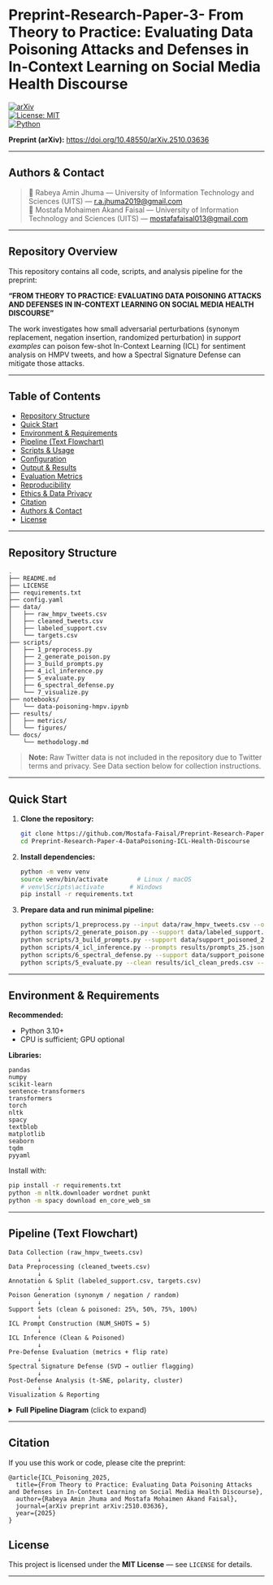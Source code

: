 # Preprint-Research-Paper-3-   From Theory to Practice: Evaluating Data Poisoning Attacks and Defenses in In-Context Learning on Social Media Health Discourse


[![arXiv](https://img.shields.io/badge/arXiv-2510.03636-b31b1b.svg)](https://doi.org/10.48550/arXiv.2510.03636)  
[![License: MIT](https://img.shields.io/badge/License-MIT-blue.svg)](LICENSE)  
[![Python](https://img.shields.io/badge/Python-3.10%2B-green.svg)]()

**Preprint (arXiv):** https://doi.org/10.48550/arXiv.2510.03636

---

## Authors & Contact

> 🔹  Rabeya Amin Jhuma — University of Information Technology and Sciences (UITS) — r.a.jhuma2019@gmail.com  
> 🔹  Mostafa Mohaimen Akand Faisal — University of Information Technology and Sciences (UITS) — mostafafaisal013@gmail.com




---

## Repository Overview

This repository contains all code, scripts, and analysis pipeline for the preprint:

**“FROM THEORY TO PRACTICE: EVALUATING DATA POISONING ATTACKS AND DEFENSES IN IN-CONTEXT LEARNING ON SOCIAL MEDIA HEALTH DISCOURSE”**

The work investigates how small adversarial perturbations (synonym replacement, negation insertion, randomized perturbation) in *support examples* can poison few-shot In-Context Learning (ICL) for sentiment analysis on HMPV tweets, and how a Spectral Signature Defense can mitigate those attacks.

---

## Table of Contents

- [Repository Structure](#repository-structure)  
- [Quick Start](#quick-start)  
- [Environment & Requirements](#environment--requirements)  
- [Pipeline (Text Flowchart)](#pipeline-text-flowchart)  
- [Scripts & Usage](#scripts--usage)  
- [Configuration](#configuration)  
- [Output & Results](#output--results)  
- [Evaluation Metrics](#evaluation-metrics)  
- [Reproducibility](#reproducibility)  
- [Ethics & Data Privacy](#ethics--data-privacy)  
- [Citation](#citation)  
- [Authors & Contact](#authors--contact)  
- [License](#license)

---

## Repository Structure

```
.
├── README.md
├── LICENSE
├── requirements.txt
├── config.yaml
├── data/
│   ├── raw_hmpv_tweets.csv
│   ├── cleaned_tweets.csv
│   ├── labeled_support.csv
│   └── targets.csv
├── scripts/
│   ├── 1_preprocess.py
│   ├── 2_generate_poison.py
│   ├── 3_build_prompts.py
│   ├── 4_icl_inference.py
│   ├── 5_evaluate.py
│   ├── 6_spectral_defense.py
│   └── 7_visualize.py
├── notebooks/
│   └── data-poisoning-hmpv.ipynb
├── results/
│   ├── metrics/
│   └── figures/
└── docs/
    └── methodology.md
```

> **Note:** Raw Twitter data is not included in the repository due to Twitter terms and privacy. See Data section below for collection instructions.

---

## Quick Start

1. **Clone the repository:**
    ```bash
    git clone https://github.com/Mostafa-Faisal/Preprint-Research-Paper-4-DataPoisoning-ICL-Health-Discourse.git
    cd Preprint-Research-Paper-4-DataPoisoning-ICL-Health-Discourse
    ```

2. **Install dependencies:**
    ```bash
    python -m venv venv
    source venv/bin/activate        # Linux / macOS
    # venv\Scripts\activate       # Windows
    pip install -r requirements.txt
    ```

3. **Prepare data and run minimal pipeline:**
    ```bash
    python scripts/1_preprocess.py --input data/raw_hmpv_tweets.csv --output data/cleaned_tweets.csv
    python scripts/2_generate_poison.py --support data/labeled_support.csv --ratio 0.25 --out data/support_poisoned_25.csv
    python scripts/3_build_prompts.py --support data/support_poisoned_25.csv --targets data/targets.csv --shots 5 --out results/prompts_25.json
    python scripts/4_icl_inference.py --prompts results/prompts_25.json --model zephyr --out results/icl_poisoned_25.csv
    python scripts/6_spectral_defense.py --support data/support_poisoned_25.csv --out data/support_cleaned_25.csv --flagged results/flagged_25.csv
    python scripts/5_evaluate.py --clean results/icl_clean_preds.csv --poisoned results/icl_poisoned_25.csv --out results/metrics_25.json
    ```

---

## Environment & Requirements

**Recommended:**
- Python 3.10+
- CPU is sufficient; GPU optional

**Libraries:**
```
pandas
numpy
scikit-learn
sentence-transformers
transformers
torch
nltk
spacy
textblob
matplotlib
seaborn
tqdm
pyyaml
```

Install with:
```bash
pip install -r requirements.txt
python -m nltk.downloader wordnet punkt
python -m spacy download en_core_web_sm
```

---

## Pipeline (Text Flowchart)

```
Data Collection (raw_hmpv_tweets.csv)
        ↓
Data Preprocessing (cleaned_tweets.csv)
        ↓
Annotation & Split (labeled_support.csv, targets.csv)
        ↓
Poison Generation (synonym / negation / random)
        ↓
Support Sets (clean & poisoned: 25%, 50%, 75%, 100%)
        ↓
ICL Prompt Construction (NUM_SHOTS = 5)
        ↓
ICL Inference (Clean & Poisoned)
        ↓
Pre-Defense Evaluation (metrics + flip rate)
        ↓
Spectral Signature Defense (SVD → outlier flagging)
        ↓
Post-Defense Analysis (t-SNE, polarity, cluster)
        ↓
Visualization & Reporting
```


<details>
<summary><strong>Full Pipeline Diagram</strong> (click to expand)</summary>

```
                 ┌────────────────────────────┐
                 │  1. Data Collection         │
                 │  (raw_hmpv_tweets.csv)     │
                 └────────────┬───────────────┘
                              │
                 ┌────────────▼───────────────┐
                 │  2. Preprocessing          │
                 │  Cleaning, dedup, filter   │
                 └────────────┬───────────────┘
                              │
                 ┌────────────▼───────────────┐
                 │  3. Annotation & Split     │
                 │  Support vs Target sets    │
                 └────────────┬───────────────┘
                              │
                 ┌────────────▼───────────────┐
                 │  4. Poison Generation      │
                 │  (synonym / negation)      │
                 └────────────┬───────────────┘
                              │
                 ┌────────────▼───────────────┐
                 │  5. Support Construction   │
                 │  (Clean / 25–100% Poison)  │
                 └────────────┬───────────────┘
                              │
                 ┌────────────▼───────────────┐
                 │  6. ICL Prompt Formation   │
                 │  NUM_SHOTS = 5             │
                 └────────────┬───────────────┘
                              │
     ┌──────────────┬─────────┴─────────┬───────────────┐
     │              │                   │               │
┌────▼────┐    ┌────▼────┐        ┌────▼────┐      ┌────▼────┐
│ Clean   │    │ Poison  │        │ Defense │      │ Eval    │
│ ICL Run │    │ ICL Run │        │ (Spectral) │    │ Metrics │
└────┬────┘    └────┬────┘        └────┬────┘      └────┬────┘
     │              │                   │               │
     └──────────────┴───────────────────┴───────────────┘
                              │
                 ┌────────────▼───────────────┐
                 │  7. Post-Defense Analysis  │
                 │  t-SNE, Clusters, Polarity │
                 └────────────┬───────────────┘
                              │
                 ┌────────────▼───────────────┐
                 │  8. Visualization & Report │
                 │  (Figures, Tables)         │
                 └────────────────────────────┘
```
</details>

---

## Citation

If you use this work or code, please cite the preprint:

```
@article{ICL_Poisoning_2025,
  title={From Theory to Practice: Evaluating Data Poisoning Attacks and Defenses in In-Context Learning on Social Media Health Discourse},
  author={Rabeya Amin Jhuma and Mostafa Mohaimen Akand Faisal},
  journal={arXiv preprint arXiv:2510.03636},
  year={2025}
}
```


## License

This project is licensed under the **MIT License** — see `LICENSE` for details.

---

